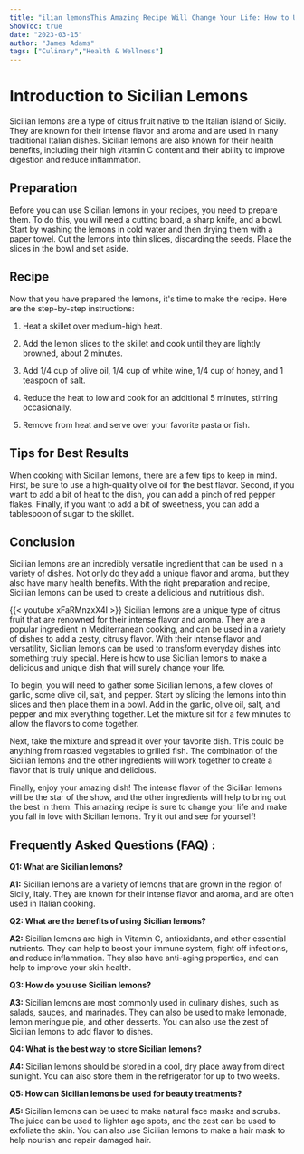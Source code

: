 ```yaml
---
title: "ilian lemonsThis Amazing Recipe Will Change Your Life: How to Use Sicilian Lemons"
ShowToc: true 
date: "2023-03-15"
author: "James Adams" 
tags: ["Culinary","Health & Wellness"]
---
```

# Introduction to Sicilian Lemons

Sicilian lemons are a type of citrus fruit native to the Italian island of Sicily. They are known for their intense flavor and aroma and are used in many traditional Italian dishes. Sicilian lemons are also known for their health benefits, including their high vitamin C content and their ability to improve digestion and reduce inflammation.

## Preparation

Before you can use Sicilian lemons in your recipes, you need to prepare them. To do this, you will need a cutting board, a sharp knife, and a bowl. Start by washing the lemons in cold water and then drying them with a paper towel. Cut the lemons into thin slices, discarding the seeds. Place the slices in the bowl and set aside.

## Recipe

Now that you have prepared the lemons, it's time to make the recipe. Here are the step-by-step instructions:

1. Heat a skillet over medium-high heat.

2. Add the lemon slices to the skillet and cook until they are lightly browned, about 2 minutes.

3. Add 1/4 cup of olive oil, 1/4 cup of white wine, 1/4 cup of honey, and 1 teaspoon of salt.

4. Reduce the heat to low and cook for an additional 5 minutes, stirring occasionally.

5. Remove from heat and serve over your favorite pasta or fish.

## Tips for Best Results

When cooking with Sicilian lemons, there are a few tips to keep in mind. First, be sure to use a high-quality olive oil for the best flavor. Second, if you want to add a bit of heat to the dish, you can add a pinch of red pepper flakes. Finally, if you want to add a bit of sweetness, you can add a tablespoon of sugar to the skillet.

## Conclusion

Sicilian lemons are an incredibly versatile ingredient that can be used in a variety of dishes. Not only do they add a unique flavor and aroma, but they also have many health benefits. With the right preparation and recipe, Sicilian lemons can be used to create a delicious and nutritious dish.

{{< youtube xFaRMnzxX4I >}} 
Sicilian lemons are a unique type of citrus fruit that are renowned for their intense flavor and aroma. They are a popular ingredient in Mediterranean cooking, and can be used in a variety of dishes to add a zesty, citrusy flavor. With their intense flavor and versatility, Sicilian lemons can be used to transform everyday dishes into something truly special. Here is how to use Sicilian lemons to make a delicious and unique dish that will surely change your life.

To begin, you will need to gather some Sicilian lemons, a few cloves of garlic, some olive oil, salt, and pepper. Start by slicing the lemons into thin slices and then place them in a bowl. Add in the garlic, olive oil, salt, and pepper and mix everything together. Let the mixture sit for a few minutes to allow the flavors to come together.

Next, take the mixture and spread it over your favorite dish. This could be anything from roasted vegetables to grilled fish. The combination of the Sicilian lemons and the other ingredients will work together to create a flavor that is truly unique and delicious.

Finally, enjoy your amazing dish! The intense flavor of the Sicilian lemons will be the star of the show, and the other ingredients will help to bring out the best in them. This amazing recipe is sure to change your life and make you fall in love with Sicilian lemons. Try it out and see for yourself!

## Frequently Asked Questions (FAQ) :
**Q1: What are Sicilian lemons?**

**A1:** Sicilian lemons are a variety of lemons that are grown in the region of Sicily, Italy. They are known for their intense flavor and aroma, and are often used in Italian cooking. 

**Q2: What are the benefits of using Sicilian lemons?**

**A2:** Sicilian lemons are high in Vitamin C, antioxidants, and other essential nutrients. They can help to boost your immune system, fight off infections, and reduce inflammation. They also have anti-aging properties, and can help to improve your skin health. 

**Q3: How do you use Sicilian lemons?**

**A3:** Sicilian lemons are most commonly used in culinary dishes, such as salads, sauces, and marinades. They can also be used to make lemonade, lemon meringue pie, and other desserts. You can also use the zest of Sicilian lemons to add flavor to dishes. 

**Q4: What is the best way to store Sicilian lemons?**

**A4:** Sicilian lemons should be stored in a cool, dry place away from direct sunlight. You can also store them in the refrigerator for up to two weeks. 

**Q5: How can Sicilian lemons be used for beauty treatments?**

**A5:** Sicilian lemons can be used to make natural face masks and scrubs. The juice can be used to lighten age spots, and the zest can be used to exfoliate the skin. You can also use Sicilian lemons to make a hair mask to help nourish and repair damaged hair.





